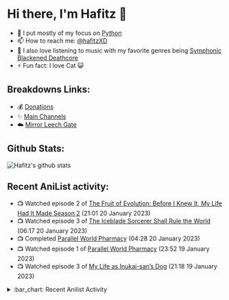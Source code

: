 # Hi there, I'm Hafitz 👋
- 🐍 I put mostly of my focus on [Python](https://python.org)
- 📫 How to reach me: [@hafitzXD](https://t.me/hafitzXD)
- 🎵 I also love listening to music with my favorite genres being [Symphonic Blackened Deathcore](https://youtu.be/qyYmS_iBcy4)
- ⚡ Fun fact: I love Cat 😺

## Breakdowns Links:
- 💰 [Donations](https://t.me/TheBreakdowns/2)
- ✨ [Main Channels](https://t.me/TheBreakdowns)
- ☁️ [Mirror Leech Gate](https://t.me/BreakdownsGate)

## Github Stats:
![Hafitz's github stats](https://github-readme-stats.vercel.app/api?username=breakdowns&show_icons=true&count_private=true&bg_color=00000000&text_color=777)

## Recent AniList activity:
<!-- ANILIST_ACTIVITY:start -->

-   📺 Watched episode 2 of [The Fruit of Evolution: Before I Knew It, My Life Had It Made Season 2](https://anilist.co/anime/146954) (21:01 20 January 2023)
-   📺 Watched episode 3 of [The Iceblade Sorcerer Shall Rule the World](https://anilist.co/anime/148116) (06:17 20 January 2023)
-   📺 Completed [Parallel World Pharmacy](https://anilist.co/anime/136707) (04:28 20 January 2023)
-   📺 Watched episode 1 of [Parallel World Pharmacy](https://anilist.co/anime/136707) (23:52 19 January 2023)
-   📺 Watched episode 3 of [My Life as Inukai-san’s Dog](https://anilist.co/anime/146346) (21:18 19 January 2023)

<!-- ANILIST_ACTIVITY:end -->

<details>
<summary>:bar_chart: Recent Anilist Activity</summary>
<!-- anilist_activity ends -->

</details>
